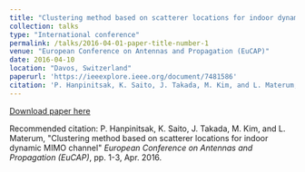 ```yaml
---
title: "Clustering method based on scatterer locations for indoor dynamic MIMO channel"
collection: talks
type: "International conference"
permalink: /talks/2016-04-01-paper-title-number-1
venue: "European Conference on Antennas and Propagation (EuCAP)"
date: 2016-04-10
location: "Davos, Switzerland"
paperurl: 'https://ieeexplore.ieee.org/document/7481586'
citation: 'P. Hanpinitsak, K. Saito, J. Takada, M. Kim, and L. Materum, "Clustering method based on scatterer locations for indoor dynamic MIMO channel" <i>European Conference on Antennas and Propagation (EuCAP)</i>, pp. 1-3, Apr. 2016.'
---
```


[Download paper here](https://ieeexplore.ieee.org/document/7481586)

Recommended citation: P. Hanpinitsak, K. Saito, J. Takada, M. Kim, and L. Materum, "Clustering method based on scatterer locations for indoor dynamic MIMO channel" <i>European Conference on Antennas and Propagation (EuCAP)</i>, pp. 1-3, Apr. 2016.
